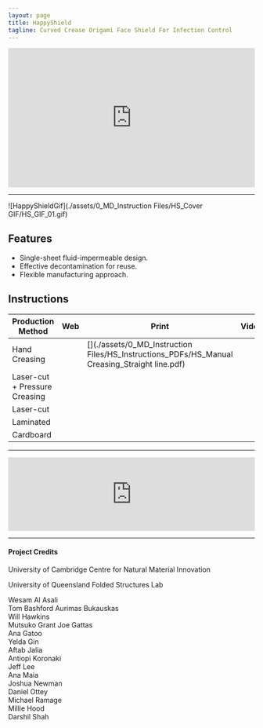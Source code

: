 ```yaml
---
layout: page
title: HappyShield
tagline: Curved Crease Origami Face Shield For Infection Control
---
```


<style>.embed-container { position: relative; padding-bottom: 56.25%; height: 0; overflow: hidden; max-width: 100%; } .embed-container iframe, .embed-container object, .embed-container embed { position: absolute; top: 0; left: 0; width: 100%; height: 100%; }</style><div class='embed-container'><iframe src='https://www.youtube.com/embed/F5UPc8dya-M' frameborder='0' allowfullscreen></iframe></div>

---

![HappyShieldGif](./assets/0_MD_Instruction Files/HS_Cover GIF/HS_GIF_01.gif)

## Features

* Single-sheet fluid-impermeable design.
* Effective decontamination for reuse.
* Flexible manufacturing approach.


## Instructions

| Production Method                     | Web                                                                                                                    | Print | Video | Templates |
|---------------------------------------|------------------------------------------------------------------------------------------------------------------------|-------|-------|-----------|
| Hand Creasing | [<i class="em em-iphone" aria-role="presentation" aria-label="MOBILE PHONE"></i>](./hand-creasing/en/) |    [<i class="em em-page_facing_up" aria-role="presentation" aria-label="PAGE FACING UP"></i>](./assets/0_MD_Instruction Files/HS_Instructions_PDFs/HS_Manual Creasing_Straight line.pdf)   |    <i class="em em-video_camera" aria-role="presentation" aria-label="VIDEO CAMERA"></i>   |       [<i class="em em-triangular_ruler" aria-role="presentation" aria-label="TRIANGULAR RULER"></i>](https://github.com/HappyShield/HappyShield/blob/master/TemplatesAndCNCFilesForScoringFoldingCutting/ShieldScoringFoldingCutting/DIYFromHome/SmileyFaceShieldCuttingTemplate_A4.pdf)    |
| Laser-cut + Pressure Creasing          |                                                                                                                        |       |       |           |
| Laser-cut           |                                                                                                                        |       |       |           |
| Laminated                       |                                                                                                                        |       |       |           |
| Cardboard                       |                                                                                                                        |       |       |           |


---


<script src="https://snapwidget.com/js/snapwidget.js"></script>
<iframe src="https://snapwidget.com/embed/809980" class="snapwidget-widget" allowtransparency="true" frameborder="0" scrolling="no" style="border:none; overflow:hidden;  width:100%; "></iframe>

---

#### Project Credits

University of Cambridge Centre for Natural Material Innovation

University of Queensland Folded Structures Lab

Wesam Al Asali  
Tom Bashford
Aurimas Bukauskas  
Will Hawkins  
Mutsuko Grant
Joe Gattas  
Ana Gatoo  
Yelda Gin  
Aftab Jalia  
Antiopi Koronaki   
Jeff Lee  
Ana Maia  
Joshua Newman  
Daniel Ottey  
Michael Ramage  
Millie Hood  
Darshil Shah  

